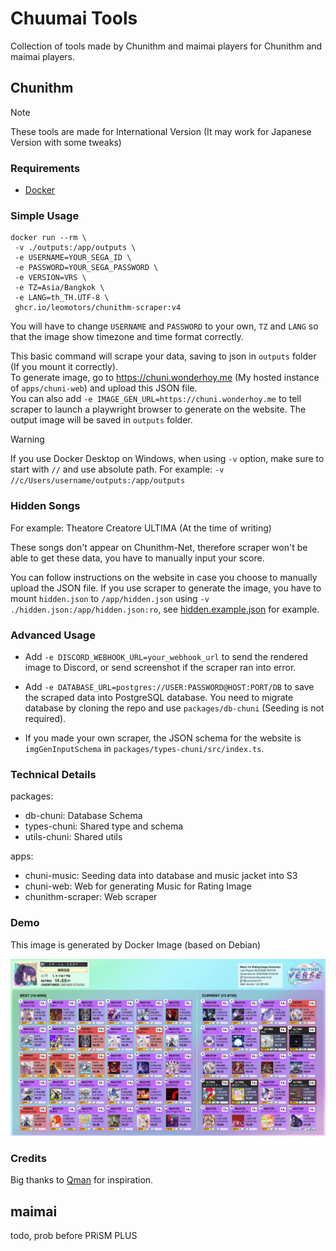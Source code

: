 # Chuumai Tools

Collection of tools made by Chunithm and maimai players for Chunithm and maimai players.

## Chunithm

> [!NOTE]
> These tools are made for International Version (It may work for Japanese Version with some tweaks)

### Requirements

- [Docker](https://www.docker.com/)

### Simple Usage

```
docker run --rm \
 -v ./outputs:/app/outputs \
 -e USERNAME=YOUR_SEGA_ID \
 -e PASSWORD=YOUR_SEGA_PASSWORD \
 -e VERSION=VRS \
 -e TZ=Asia/Bangkok \
 -e LANG=th_TH.UTF-8 \
 ghcr.io/leomotors/chunithm-scraper:v4
```

You will have to change `USERNAME` and `PASSWORD` to your own,
`TZ` and `LANG` so that the image show timezone and time format correctly.

This basic command will scrape your data, saving to json in `outputs` folder (If you mount it correctly).  
To generate image, go to https://chuni.wonderhoy.me (My hosted instance of `apps/chuni-web`) and upload this JSON file.  
You can also add `-e IMAGE_GEN_URL=https://chuni.wonderhoy.me` to tell scraper to launch a playwright browser to generate on the website. The output image will be saved in `outputs` folder.

> [!WARNING]
> If you use Docker Desktop on Windows, when using `-v` option, make sure to start with `//` and use absolute path. For example: `-v //c/Users/username/outputs:/app/outputs`

### Hidden Songs

For example: Theatore Creatore ULTIMA (At the time of writing)

These songs don't appear on Chunithm-Net, therefore scraper won't be able to get these data, you have to manually input your score.

You can follow instructions on the website in case you choose to manually upload the JSON file. If you use scraper to generate the image, you have to mount `hidden.json` to `/app/hidden.json` using `-v ./hidden.json:/app/hidden.json:ro`, see [hidden.example.json](./apps/chunithm-scraper/hidden.example.json) for example.

### Advanced Usage

- Add `-e DISCORD_WEBHOOK_URL=your_webhook_url` to send the rendered image to Discord, or send screenshot if the scraper ran into error.
- Add `-e DATABASE_URL=postgres://USER:PASSWORD@HOST:PORT/DB` to save the scraped data into PostgreSQL database. You need to migrate database by cloning the repo and use `packages/db-chuni` (Seeding is not required).

- If you made your own scraper, the JSON schema for the website is `imgGenInputSchema` in `packages/types-chuni/src/index.ts`.

### Technical Details

packages:

- db-chuni: Database Schema
- types-chuni: Shared type and schema
- utils-chuni: Shared utils

apps:

- chuni-music: Seeding data into database and music jacket into S3
- chuni-web: Web for generating Music for Rating Image
- chunithm-scraper: Web scraper

### Demo

This image is generated by Docker Image (based on Debian)

![](images/demo.webp)

### Credits

Big thanks to [Qman](https://github.com/Qman11010101) for inspiration.

## maimai

todo, prob before PRiSM PLUS
